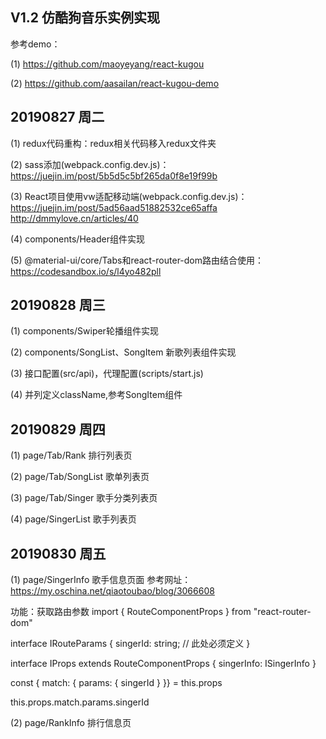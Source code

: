 ## V1.2 仿酷狗音乐实例实现
参考demo：

(1) https://github.com/maoyeyang/react-kugou

(2) https://github.com/aasailan/react-kugou-demo

## 20190827 周二
(1) redux代码重构：redux相关代码移入redux文件夹

(2) sass添加(webpack.config.dev.js)：
https://juejin.im/post/5b5d5c5bf265da0f8e19f99b

(3) React项目使用vw适配移动端(webpack.config.dev.js)：
https://juejin.im/post/5ad56aad51882532ce65affa<br>
http://dmmylove.cn/articles/40

(4) components/Header组件实现

(5) @material-ui/core/Tabs和react-router-dom路由结合使用：
https://codesandbox.io/s/l4yo482pll

## 20190828 周三
(1) components/Swiper轮播组件实现

(2) components/SongList、SongItem 新歌列表组件实现

(3) 接口配置(src/api)，代理配置(scripts/start.js)

(4) 并列定义className,参考SongItem组件

## 20190829 周四
(1) page/Tab/Rank 排行列表页

(2) page/Tab/SongList 歌单列表页

(3) page/Tab/Singer 歌手分类列表页

(4) page/SingerList 歌手列表页

## 20190830 周五
(1) page/SingerInfo 歌手信息页面
参考网址：https://my.oschina.net/qiaotoubao/blog/3066608

功能：获取路由参数
import { RouteComponentProps } from "react-router-dom"

interface IRouteParams {
  singerId: string; // 此处必须定义
}

interface IProps extends RouteComponentProps<IRouteParams> {
  singerInfo: ISingerInfo
}

const { match: { params: { singerId } }} = this.props

this.props.match.params.singerId

(2) page/RankInfo 排行信息页
